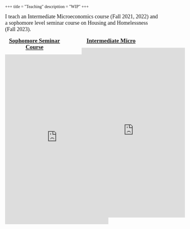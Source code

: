 +++
title = "Teaching"
descripttion = "WIP"
+++


<style>
    body {
        font-family: 'Palatino';
    }

    .iframe-zoom {
        width: 800px;
        height: 600px;
        transform: scale(0.8);
        transform-origin: 0 0;
    }
    .iframe-container {
        display: flex;
        justify-content: space-between;
    }
    .iframe-container .iframe-zoom {
        width: 48%;
    }
    .iframe-title {
        font-size: 1.5rem;
        font-weight: bold;
        margin-bottom: 1rem;
        text-align: center;
        font-family: Palatino;
    }
</style>

<div style="font-family: Palatino;font-size: 18px; text-align: left"> 
I teach an Intermediate Microeconomics course (Fall 2021, 2022) and a sophomore level seminar course on Housing and Homelessness (Fall 2023).
</div>

<br>

<div class="iframe-container">
    <div class="iframe-zoom">
        <div class="iframe-title"><a href="https://pharringtonp19.github.io/housing-and-homelessness/">Sophomore Seminar Course</a>
</div>
        <iframe src="https://pharringtonp19.github.io/housing-and-homelessness/" width="425" height="700" frameborder="0" scrolling="yes"></iframe>
    </div>
    <div class="iframe-zoom">
        <div class="iframe-title"><a href="https://pharringtonp19.github.io/mecon/">Intermediate Micro</div>
        <iframe src="https://pharringtonp19.github.io/mecon/" width="425" height="700"  frameborder="0" scrolling="yes"></iframe>
    </div>
</div>




<!-- <style>
    .iframe-zoom {
        width: 800px;
        height: 600px;
        transform: scale(0.8);
        transform-origin: 0 0;
        display: flex;
        justify-content: center;
    }
</style>


## **Economics Seminar on Housing and Homelessness**
<div class="iframe-zoom">
<iframe src="https://pharringtonp19.github.io/housing-and-homelessness/" width="500" height="500" frameborder="0" scrolling="yes"></iframe>
</div>


## **Intermediate Microeconomics** 

<div class="iframe-zoom">
<iframe src="https://pharringtonp19.github.io/mecon/" width="500" height="500" frameborder="0" scrolling="yes"></iframe>
</div> -->
